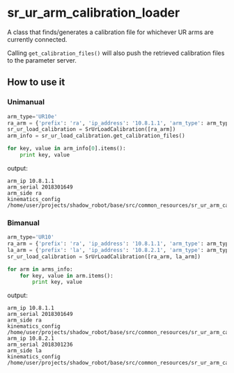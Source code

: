 # sr_ur_arm_calibration_loader
A class that finds/generates a calibration file for whichever UR arms are currently connected.

Calling `get_calibration_files()` will also push the retrieved calibration files to the parameter server.


## How to use it

### Unimanual
```python
arm_type='UR10e'
ra_arm = {'prefix': 'ra', 'ip_address': '10.8.1.1', 'arm_type': arm_type}
sr_ur_load_calibration = SrUrLoadCalibration([ra_arm])
arm_info = sr_ur_load_calibration.get_calibration_files()

for key, value in arm_info[0].items():
    print key, value
```

output:
```
arm_ip 10.8.1.1
arm_serial 2018301649
arm_side ra
kinematics_config /home/user/projects/shadow_robot/base/src/common_resources/sr_ur_arm_calibration_loader/calibrations/2018301649.yaml
```


### Bimanual
```python
arm_type='UR10'
ra_arm = {'prefix': 'ra', 'ip_address': '10.8.1.1', 'arm_type': arm_type}
la_arm = {'prefix': 'la', 'ip_address': '10.8.2.1', 'arm_type': arm_type}
sr_ur_load_calibration = SrUrLoadCalibration([ra_arm, la_arm])

for arm in arms_info:
    for key, value in arm.items():
        print key, value
```

output:
```
arm_ip 10.8.1.1
arm_serial 2018301649
arm_side ra
kinematics_config /home/user/projects/shadow_robot/base/src/common_resources/sr_ur_arm_calibration_loader/calibrations/2018301649.yaml
arm_ip 10.8.2.1
arm_serial 2018301236
arm_side la
kinematics_config /home/user/projects/shadow_robot/base/src/common_resources/sr_ur_arm_calibration_loader/calibrations/2018301236.yaml
```

